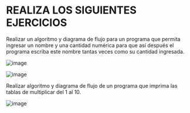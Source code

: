 # REALIZA LOS SIGUIENTES EJERCICIOS

Realizar un algoritmo y diagrama de flujo para un programa que permita ingresar un nombre y una cantidad numérica para que así después el programa escriba este nombre tantas veces como su cantidad ingresada.

![image](https://user-images.githubusercontent.com/101481084/166092835-e8a87d1d-8941-45ca-8a45-d5070777455b.png)

![image](https://user-images.githubusercontent.com/101481084/166092885-85ed0e40-c68f-4103-999e-41e6cd8d6a2b.png)



Realizar algoritmo y diagrama de flujo de un programa que imprima las tablas de multiplicar del 1 al 10.

![image](https://user-images.githubusercontent.com/101481084/166093369-bb686ca9-9911-48ee-9d90-18aed4b39861.png)






